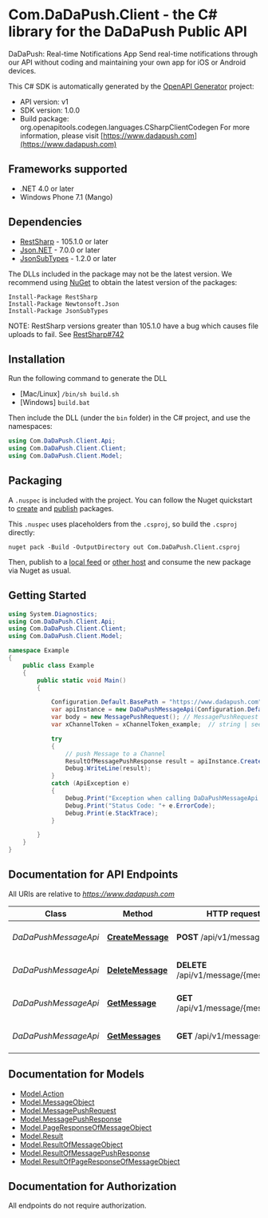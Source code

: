 # Com.DaDaPush.Client - the C# library for the DaDaPush Public API

DaDaPush: Real-time Notifications App Send real-time notifications through our API without coding and maintaining your own app for iOS or Android devices.

This C# SDK is automatically generated by the [OpenAPI Generator](https://openapi-generator.tech) project:

- API version: v1
- SDK version: 1.0.0
- Build package: org.openapitools.codegen.languages.CSharpClientCodegen
    For more information, please visit [https://www.dadapush.com](https://www.dadapush.com)

## Frameworks supported


- .NET 4.0 or later
- Windows Phone 7.1 (Mango)

## Dependencies


- [RestSharp](https://www.nuget.org/packages/RestSharp) - 105.1.0 or later
- [Json.NET](https://www.nuget.org/packages/Newtonsoft.Json/) - 7.0.0 or later
- [JsonSubTypes](https://www.nuget.org/packages/JsonSubTypes/) - 1.2.0 or later

The DLLs included in the package may not be the latest version. We recommend using [NuGet](https://docs.nuget.org/consume/installing-nuget) to obtain the latest version of the packages:

```
Install-Package RestSharp
Install-Package Newtonsoft.Json
Install-Package JsonSubTypes
```

NOTE: RestSharp versions greater than 105.1.0 have a bug which causes file uploads to fail. See [RestSharp#742](https://github.com/restsharp/RestSharp/issues/742)

## Installation

Run the following command to generate the DLL

- [Mac/Linux] `/bin/sh build.sh`
- [Windows] `build.bat`

Then include the DLL (under the `bin` folder) in the C# project, and use the namespaces:

```csharp
using Com.DaDaPush.Client.Api;
using Com.DaDaPush.Client.Client;
using Com.DaDaPush.Client.Model;

```


## Packaging

A `.nuspec` is included with the project. You can follow the Nuget quickstart to [create](https://docs.microsoft.com/en-us/nuget/quickstart/create-and-publish-a-package#create-the-package) and [publish](https://docs.microsoft.com/en-us/nuget/quickstart/create-and-publish-a-package#publish-the-package) packages.

This `.nuspec` uses placeholders from the `.csproj`, so build the `.csproj` directly:

```
nuget pack -Build -OutputDirectory out Com.DaDaPush.Client.csproj
```

Then, publish to a [local feed](https://docs.microsoft.com/en-us/nuget/hosting-packages/local-feeds) or [other host](https://docs.microsoft.com/en-us/nuget/hosting-packages/overview) and consume the new package via Nuget as usual.


## Getting Started

```csharp
using System.Diagnostics;
using Com.DaDaPush.Client.Api;
using Com.DaDaPush.Client.Client;
using Com.DaDaPush.Client.Model;

namespace Example
{
    public class Example
    {
        public static void Main()
        {

            Configuration.Default.BasePath = "https://www.dadapush.com";
            var apiInstance = new DaDaPushMessageApi(Configuration.Default);
            var body = new MessagePushRequest(); // MessagePushRequest | body
            var xChannelToken = xChannelToken_example;  // string | see: https://www.dadapush.com/channel/list (optional) 

            try
            {
                // push Message to a Channel
                ResultOfMessagePushResponse result = apiInstance.CreateMessage(body, xChannelToken);
                Debug.WriteLine(result);
            }
            catch (ApiException e)
            {
                Debug.Print("Exception when calling DaDaPushMessageApi.CreateMessage: " + e.Message );
                Debug.Print("Status Code: "+ e.ErrorCode);
                Debug.Print(e.StackTrace);
            }

        }
    }
}
```

## Documentation for API Endpoints

All URIs are relative to *https://www.dadapush.com*

Class | Method | HTTP request | Description
------------ | ------------- | ------------- | -------------
*DaDaPushMessageApi* | [**CreateMessage**](docs/DaDaPushMessageApi.md#createmessage) | **POST** /api/v1/message | push Message to a Channel
*DaDaPushMessageApi* | [**DeleteMessage**](docs/DaDaPushMessageApi.md#deletemessage) | **DELETE** /api/v1/message/{messageId} | delete a Channel Message
*DaDaPushMessageApi* | [**GetMessage**](docs/DaDaPushMessageApi.md#getmessage) | **GET** /api/v1/message/{messageId} | get a Channel Message
*DaDaPushMessageApi* | [**GetMessages**](docs/DaDaPushMessageApi.md#getmessages) | **GET** /api/v1/messages | get Message List


## Documentation for Models

 - [Model.Action](docs/Action.md)
 - [Model.MessageObject](docs/MessageObject.md)
 - [Model.MessagePushRequest](docs/MessagePushRequest.md)
 - [Model.MessagePushResponse](docs/MessagePushResponse.md)
 - [Model.PageResponseOfMessageObject](docs/PageResponseOfMessageObject.md)
 - [Model.Result](docs/Result.md)
 - [Model.ResultOfMessageObject](docs/ResultOfMessageObject.md)
 - [Model.ResultOfMessagePushResponse](docs/ResultOfMessagePushResponse.md)
 - [Model.ResultOfPageResponseOfMessageObject](docs/ResultOfPageResponseOfMessageObject.md)


## Documentation for Authorization

All endpoints do not require authorization.
